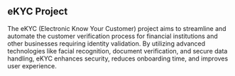 ## eKYC Project  
The eKYC (Electronic Know Your Customer) project aims to streamline and automate the customer verification process for financial institutions and other businesses requiring identity validation. By utilizing advanced technologies like facial recognition, document verification, and secure data handling, eKYC enhances security, reduces onboarding time, and improves user experience. 